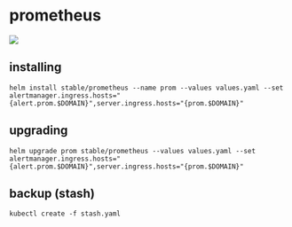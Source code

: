 # prometheus

![](https://i.imgur.com/xFOepF3.png)

## installing

```shell
helm install stable/prometheus --name prom --values values.yaml --set alertmanager.ingress.hosts="{alert.prom.$DOMAIN}",server.ingress.hosts="{prom.$DOMAIN}"
```

## upgrading

```shell
helm upgrade prom stable/prometheus --values values.yaml --set alertmanager.ingress.hosts="{alert.prom.$DOMAIN}",server.ingress.hosts="{prom.$DOMAIN}"
```

## backup (stash)

```shell
kubectl create -f stash.yaml
```
